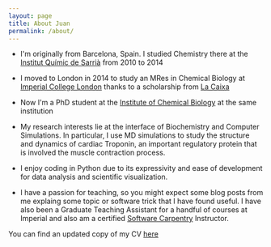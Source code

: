 ```yaml
---
layout: page
title: About Juan
permalink: /about/
---
```


- I'm originally from Barcelona, Spain. I studied Chemistry there at the [Institut Químic de Sarrià](https://www.iqs.edu/en) from 2010 to 2014

- I moved to London in 2014 to study an MRes in Chemical Biology at [Imperial College London](https://www.imperial.ac.uk/) thanks to a scholarship from [La Caixa](https://obrasociallacaixa.org/en/educacion-becas)

- Now I'm a PhD student at the [Institute of Chemical Biology](http://www.icb-cdt.co.uk/) at the same institution

- My research interests lie at the interface of Biochemistry and Computer Simulations. In particular, I use MD simulations to study the structure and dynamics
of cardiac Troponin, an important regulatory protein that is involved the muscle contraction process.

- I enjoy coding in Python due to its expressivity and ease of development for data analysis and scientific visualization.

- I have a passion for teaching, so you might expect some blog posts from me explaing some topic or software trick that I have found useful. I have also been a Graduate Teaching Assistant for a handful of
courses at Imperial and also am a certified [Software Carpentry](https://software-carpentry.org/) Instructor.

You can find an updated copy of my CV [here](/downloads/cv.pdf)
